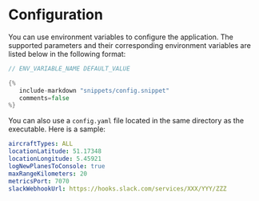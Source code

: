 # Configuration

You can use environment variables to configure the application.
The supported parameters and their corresponding environment variables are listed below in the following format:

```go
// ENV_VARIABLE_NAME DEFAULT_VALUE
```

```go
{%
   include-markdown "snippets/config.snippet"
   comments=false
%}
```

You can also use a `config.yaml` file located in the same directory as the executable. Here is a sample:

```yaml
aircraftTypes: ALL
locationLatitude: 51.17348
locationLongitude: 5.45921
logNewPlanesToConsole: true
maxRangeKilometers: 20
metricsPort: 7070
slackWebhookUrl: https://hooks.slack.com/services/XXX/YYY/ZZZ
```
